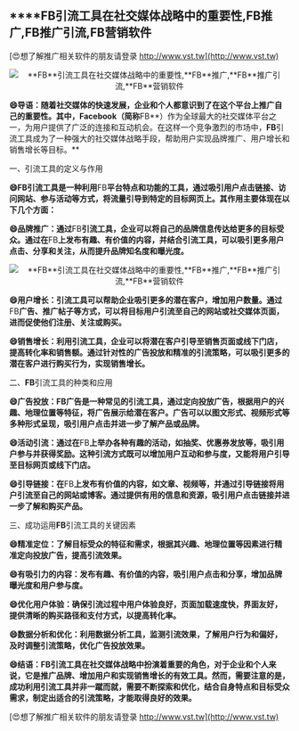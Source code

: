 ## ****FB**引流工具在社交媒体战略中的重要性,**FB**推广,**FB**推广引流,**FB**营销软件**

[😍想了解推广相关软件的朋友请登录 http://www.vst.tw](http://www.vst.tw)

 <center><img src="https://vst.tw/MP4/tuiguang/png/1.png" alt="**FB**引流工具在社交媒体战略中的重要性,**FB**推广,**FB**推广引流,**FB**营销软件"></center>

**😄导语：随着社交媒体的快速发展，企业和个人都意识到了在这个平台上推广自己的重要性。其中，Facebook（简称**FB**）作为全球最大的社交媒体平台之一，为用户提供了广泛的连接和互动机会。在这样一个竞争激烈的市场中，**FB**引流工具成为了一种强大的社交媒体战略手段，帮助用户实现品牌推广、用户增长和销售增长等目标。**

一、引流工具的定义与作用

**😄**FB**引流工具是一种利用**FB**平台特点和功能的工具，通过吸引用户点击链接、访问网站、参与活动等方式，将流量引导到特定的目标网页上。其作用主要体现在以下几个方面：**

**😄品牌推广：通过**FB**引流工具，企业可以将自己的品牌信息传达给更多的目标受众。通过在**FB**上发布有趣、有价值的内容，并结合引流工具，可以吸引更多用户点击、分享和关注，从而提升品牌知名度和曝光度。**

 <center><img src="https://vst.tw/MP4/tuiguang/png/7.png" alt="**FB**引流工具在社交媒体战略中的重要性,**FB**推广,**FB**推广引流,**FB**营销软件"></center>

**😄用户增长：引流工具可以帮助企业吸引更多的潜在客户，增加用户数量。通过**FB**广告、推广帖子等方式，可以将目标用户引流至自己的网站或社交媒体页面，进而促使他们注册、关注或购买。**

**😄销售增长：利用引流工具，企业可以将潜在客户引导至销售页面或线下门店，提高转化率和销售额。通过针对性的广告投放和精准的引流策略，可以吸引更多的潜在客户进行购买行为，实现销售增长。**

二、**FB**引流工具的种类和应用

**😄广告投放：**FB**广告是一种常见的引流工具，通过定向投放广告，根据用户的兴趣、地理位置等特征，将广告展示给潜在客户。广告可以以图文形式、视频形式等多种形式呈现，吸引用户点击并进一步了解产品或品牌。**

**😄活动引流：通过在**FB**上举办各种有趣的活动，如抽奖、优惠券发放等，吸引用户参与并获得奖励。这种引流方式既可以增加用户互动和参与度，又能将用户引导至目标网页或线下门店。**

**😄引导链接：在**FB**上发布有价值的内容，如文章、视频等，并通过引导链接将用户引流至自己的网站或博客。通过提供有用的信息和资源，吸引用户点击链接并进一步了解和购买产品。**

三、成功运用**FB**引流工具的关键因素

**😄精准定位：了解目标受众的特征和需求，根据其兴趣、地理位置等因素进行精准定向投放广告，提高引流效果。**

**😄有吸引力的内容：发布有趣、有价值的内容，吸引用户点击和分享，增加品牌曝光度和用户参与度。**

**😄优化用户体验：确保引流过程中用户体验良好，页面加载速度快，界面友好，提供清晰的购买路径和支付方式，以提高转化率。**

**😄数据分析和优化：利用数据分析工具，监测引流效果，了解用户行为和偏好，及时调整引流策略，优化广告投放效果。**

**😄结语：**FB**引流工具在社交媒体战略中扮演着重要的角色，对于企业和个人来说，它是推广品牌、增加用户和实现销售增长的有效工具。然而，需要注意的是，成功利用引流工具并非一蹴而就，需要不断探索和优化，结合自身特点和目标受众需求，制定出适合的引流策略，才能取得良好的效果。**

[😍想了解推广相关软件的朋友请登录 http://www.vst.tw](http://www.vst.tw)



